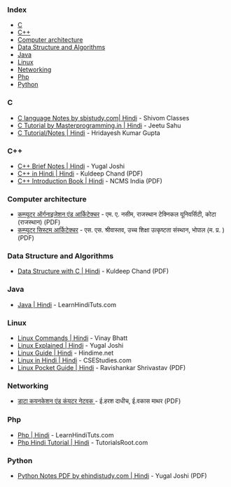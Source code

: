 ### Index

* [C](#c)
* [C++](#cpp)
* [Computer architecture](#computer-architecture)
* [Data Structure and Algorithms](#data-structure-and-algorithms)
* [Java](#java)
* [Linux](#linux)
* [Networking](#networking)
* [Php](#php)
* [Python](#python)


### C

* [C language Notes by sbistudy.com\| Hindi](https://www.sbistudy.com/c-language-notes-in-hindi/) - Shivom Classes
* [C Tutorial by Masterprogramming.in \| Hindi](https://masterprogramming.in/learn-c-language-tutorial-in-hindi/) - Jeetu Sahu
* [C Tutorial/Notes \| Hindi](https://programming-tutorial-hindi.blogspot.com/p/index.html) - Hridayesh Kumar Gupta


### <a id="cpp"></a>C++

* [C++ Brief Notes \| Hindi](https://ehindistudy.com/2020/12/01/cpp-notes-in-hindi/) - Yugal Joshi
* [C++ in Hindi \| Hindi](https://www.bccfalna.com/IOC-AllEBooks/CPPinHindi.pdf) - Kuldeep Chand (PDF)
* [C++ Introduction Book \| Hindi](https://ncsmindia.com/wp-content/uploads/2012/04/c++-hindi.pdf) - NCMS India (PDF)


### Computer architecture

* [कम्प्यूटर ऑर्गनाइजेशन एंड आर्किटेक्चर](https://www.aicte-india.org/sites/default/files/HINDI_BOOKS/BOOK%202.pdf) - एम. ए. नसीम, राजस्थान टेक्निकल यूनिवर्सिटी, कोटा (राजस्थान) (PDF)
* [कम्प्यूटर सिस्टम आर्किटेक्चर](https://www.aicte-india.org/sites/default/files/HINDI_BOOKS/BOOK%207.pdf) - एस. एस. श्रीवास्तव, उच्च शिक्षा उत्कृष्टता संस्थान, भोपाल (म. प्र. ) (PDF)


### Data Structure and Algorithms

* [Data Structure with C \| Hindi](http://www.bccfalna.com/IOC-AllEBooks/DSnAinHindi.pdf) - Kuldeep Chand (PDF)


### Java

* [Java \| Hindi](https://www.learnhindituts.com/java) - LearnHindiTuts.com


### Linux

* [Linux Commands \| Hindi](https://ehindistudy.com/2022/06/24/linux-commands-hindi/) - Vinay Bhatt
* [Linux Explained \| Hindi](https://ehindistudy.com/2022/03/31/linux-hindi/) - Yugal Joshi
* [Linux Guide \| Hindi](https://hindime.net/linux-kya-hai-hindi/) - Hindime.net
* [Linux in Hindi \| Hindi](https://csestudies.com/linux-in-hindi/) - CSEStudies.com
* [Linux Pocket Guide \| Hindi](https://ia800305.us.archive.org/27/items/LinuxPocketGuideInHindi/LinuxPocketGuideInHindi.pdf) - Ravishankar Shrivastav (PDF)


### Networking

* [ डाटा कयनकेशन एंड कंयटर नेटवक ](https://www.aicte-india.org/sites/default/files/HINDI_BOOKS/BOOK%203.pdf) -  ई.हरश दाधीच, ई.वकास माथर (PDF)


### Php

* [Php \| Hindi](https://www.learnhindituts.com/php) - LearnHindiTuts.com
* [Php Hindi Tutorial \| Hindi](http://tutorialsroot.com/php/index.html) - TutorialsRoot.com


### Python

* [Python Notes PDF by ehindistudy.com \| Hindi](https://drive.google.com/file/d/1cnJ6Uksso2UXwC5OHBAGk3miMzSveBvr/view) - Yugal Joshi (PDF)
